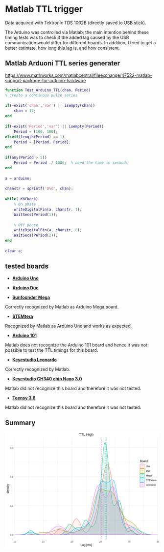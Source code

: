 # Matlab TTL trigger

Data acquired with Tektronix TDS 1002B (directly saved to USB stick).

The Arduino was controlled via Matlab; the main intention behind these timing tests was to check if the added lag caused by the USB communication would differ for different boards. In addition, I tried to get a better estimate, how long this lag is, and how consistent.

## Matlab Arduoni TTL series generater

https://www.mathworks.com/matlabcentral/fileexchange/47522-matlab-support-package-for-arduino-hardware

``` Matlab
function Test_Arduino_TTL(chan, Period)
% create a continous pulse series

if(~exist('chan','var') || isempty(chan))
    chan = 12;
end

if(~exist('Period','var') || isempty(Period))
    Period = [100, 100];
elseif(length(Period) == 1)
    Period = [Period, Period];
end

if(any(Period > 5))
    Period = Period ./ 1000;  % need the time in seconds
end

a = arduino;

chanstr = sprintf('D%d', chan);
    
while(~KbCheck)
    % On phase
    writeDigitalPin(a, chanstr, 1);
    WaitSecs(Period(1));
    
    % Off phase
    writeDigitalPin(a, chanstr, 0);
    WaitSecs(Period(2));
end

clear a;
```


## tested boards

* [**Arduino Uno**](https://store.arduino.cc/usa/arduino-uno-rev3)

* [**Arduino Due**](https://store.arduino.cc/usa/arduino-due)

* [**Sunfounder Mega**](https://www.sunfounder.com/mega-2560-compatible-with-arduino.html)

Correctly recognized by Matlab as Arduino Mega board.

* [**STEMtera**](https://stemtera.com/)

Recognized by Matlab as Arduino Uno and works as expected.

* [**Arduino 101**](https://store.arduino.cc/usa/arduino-101)

Matlab does not recognize the Arduino 101 board and hence it was not possible to test the TTL timings for this board.

* [**Keyestudio Leonardo**](http://www.keyestudio.com/ks0248.html)

Correctly recognized by Matlab.

* [**Keyestudio CH340 chip Nano 3.0**](http://www.keyestudio.com/ks0173.html)

Matlab did not recognize this board and therefore it was not tested.


* [**Teensy 3.6**](https://www.pjrc.com/store/teensy36.html)

Matlab did not recognize this board and therefore it was not tested.


## Summary


![](TTL_variability.png)

